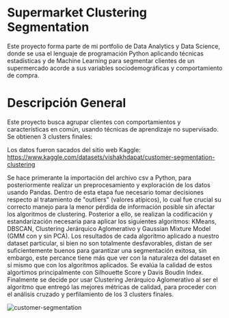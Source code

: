 # Supermarket Clustering Segmentation
Este proyecto forma parte de mi portfolio de Data Analytics y Data Science, donde se usa el lenguaje de programación Python aplicando técnicas estadísticas y de Machine Learning para segmentar clientes de un supermercado acorde a sus variables sociodemográficas y comportamiento de compra.

# Descripción General 
Este proyecto busca agrupar clientes con comportamientos y características en común, usando técnicas de aprendizaje no supervisado. Se obtienen 3 clusters finales: 

Los datos fueron sacados del sitio web Kaggle: https://www.kaggle.com/datasets/vishakhdapat/customer-segmentation-clustering

Se hace primerante la importación del archivo csv a Python, para posteriormente realizar un preprocesamiento y exploración de los datos usando Pandas. Dentro de esta etapa fue necesario tomar decisiones respecto al tratamiento de "outliers" (valores atípicos), lo cual fue crucial su correcto manejo para la menor pérdida de información posible sin afectar los algoritmos de clustering. Posterior a ello, se realizan la codificación y estandarización necesaria para aplicar los siguientes algoritmos: KMeans, DBSCAN, Clustering Jerárquico Aglomerativo y Gaussian Mixture Model (GMM con y sin PCA). Los resultados de cada algoritmo aplicado a nuestro dataset particular, si bien no son totalmente desfavorables, distan de ser suficientemente buenos para garantizar una segmentación exitosa, sin embargo, este percance tiene más que ver con la naturaleza del dataset en sí mismo que con los algoritmos aplicados. Se evalúa la calidad de estos algortimos principalmente con Silhouette Score y Davis Boudin Index. Finalmente se decide por usar Clustering Jerárquico Aglomerativo al ser el algoritmo que entregó las mejores métricas de calidad, para proceder con el análisis cruzado y perfilamiento de los 3 clusters finales.

![customer-segmentation](https://github.com/user-attachments/assets/2bc7205f-3c7a-414e-9321-ddbaf82c7edb)

